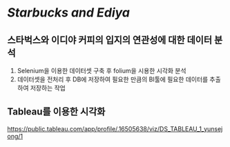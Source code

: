 # *Starbucks and Ediya*
## 스타벅스와 이디야 커피의 입지의 연관성에 대한 데이터 분석
  1. Selenium을 이용한 데이터셋 구축 후  folium을 시용한 시각화 분석
  2. 데이터셋을 전처리 후 DB에 저장하여 필요한 만큼의 BI툴에 필요한 데이터를 추출하여 저장하는 작업
## Tableau를 이용한 시각화
  https://public.tableau.com/app/profile/.16505638/viz/DS_TABLEAU_1_yunsejong/1
